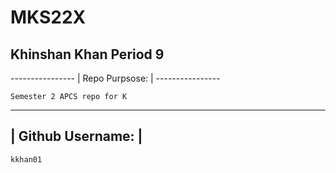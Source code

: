 # MKS22X
<h2> Khinshan Khan Period 9</h2>
 ----------------
| Repo Purpsose: |
 ----------------
 
~~~~~~~~~~~~~~~~~~~~~~~~~~~
Semester 2 APCS repo for K
~~~~~~~~~~~~~~~~~~~~~~~~~~~

 ------------------
| Github Username: |
 ------------------
 ~~~~~~~~
 kkhan01
 ~~~~~~~~
